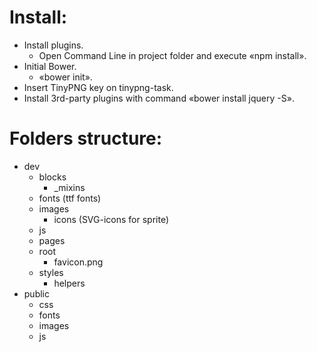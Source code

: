 # Install: #

  - Install plugins.
    * Open Command Line in project folder and execute «npm install».
  - Initial Bower.
    * «bower init».
  - Insert TinyPNG key on tinypng-task.
  - Install 3rd-party plugins with command «bower install jquery -S».

<!--  -->

# Folders structure: #

  - dev
    - blocks
      * _mixins
    - fonts (ttf fonts)
    - images
      * icons (SVG-icons for sprite)
    - js
    - pages
    - root
      * favicon.png
    - styles
      * helpers
  - public
    - css
    - fonts
    - images
    - js